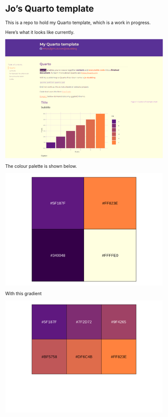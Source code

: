 # Jo’s Quarto template

This is a repo to hold my Quarto template, which is a work in progress.

Here’s what it looks like currently.

<img src="theme/quarto-template-screenshot.png" width="1400"
alt="Draft template" />

The colour palette is shown below.

![](README_files/figure-commonmark/colour-palette-1.png)

With this gradient

![](README_files/figure-commonmark/unnamed-chunk-3-1.png)

